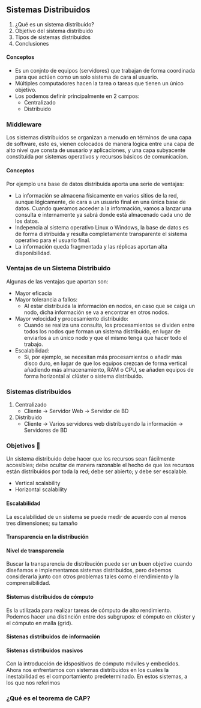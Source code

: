 ## Sistemas Distribuidos

1. ¿Qué es un sistema distribuido?
2. Objetivo del sistema distribuido
3. Tipos de sistemas distribuidos
4. Conclusiones

#### Conceptos
- Es un conjnto de equipos (servidores) que trabajan de forma coordinada para que actúen como un solo sistema de cara al usuario.
- Múltiples computadores hacen la tarea o tareas que tienen un único objetivo.
- Los podemos definir principalmente en 2 campos:
  - Centralizado
  - Distribuido

### Middleware
Los sistemas distribuidos se organizan a menudo en términos de una capa de software, esto es, vienen colocados de manera lógica entre una capa de alto nivel que consta de ususario y aplicaciones, y una capa subyacente constituida por sistemas operativos y recursos básicos de comunicacíon.

#### Conceptos
Por ejemplo una base de datos distribuida aporta una serie de ventajas:
- La información se almacena físicamente en varios sitios de la red, aunque lógicamente, de cara a un usuario final en una única base de datos. Cuando queramos acceder a la información, vamos a lanzar una consulta e internamente ya sabrá donde está almacenado cada uno de los datos.
- Indepencia al sistema operativo Linux o Windows, la base de datos es de forma distribuida y resulta completamente transparente el sistema operativo para el usuario final.
- La información queda fragmentada y las réplicas aportan alta disponibilidad.

### Ventajas de un Sistema Distribuido
Algunas de las ventajas que aportan son:
- Mayor eficacia
- Mayor tolerancia a fallos:
  - Al estar distribuida la información en nodos, en caso que se caiga un nodo, dicha información se va a encontrar en otros nodos.
- Mayor velocidad y procesamiento distribuido:
  - Cuando se realiza una consulta, los procesamientos se dividen entre todos los nodos que forman un sistema distribuido, en lugar de enviarlos a un único nodo y que el mismo tenga que hacer todo el trabajo.
- Escalabilidad:
  - Si, por ejemplo, se necesitan más procesamientos o añadir más disco duro, en lugar de que los equipos crezcan de forma vertical añadiendo más almacenamiento, RAM o CPU, se añaden equipos de forma horizontal al clúster o sistema distribuido.

### Sistemas distribuidos 
1. Centralizado
   - Cliente -> Servidor Web -> Servidor de BD
2. Distribuido
   - Cliente -> Varios servidores web distribuyendo la información -> Servidores de BD

### Objetivos 🚀
Un sistema distribuido debe hacer que los recursos sean fácilmente accesibles; debe ocultar de manera razonable el hecho de que los recursos están distribuidos por toda la red; debe ser abierto; y debe ser escalable.
- Vertical scalability
- Horizontal scalability

#### Escalabilidad
La escalabilidad de un sistema se puede medir de acuerdo con al menos tres dimensiones; su tamaño 

#### Transparencia en la distribución

#### Nivel de transparencia
Buscar la transparencia de distribución puede ser un buen objetivo cuando diseñamos e implementamos sistemas distribuidos, pero debemos considerarla junto con otros problemas tales como el rendimiento y la comprensibilidad.

#### Sistemas distribuidos de cómputo
Es la utilizada para realizar tareas de cómputo de alto rendimiento. Podemos hacer una distinción entre dos subgrupos: el cómputo en clúster y el cómputo en malla (grid).

#### Sistenas distribuidos de información

#### Sistenas distribuidos masivos
Con la introducción de idspositivos de cómputo móviles y embedidos. Ahora nos enfrentamos con sistemas distribuidos en los cuales la inestabilidad es el comportamiento predeterminado. En estos sistemas, a los que nos referimos

### ¿Qué es el teorema de CAP?